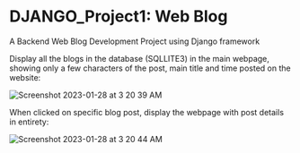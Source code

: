 # DJANGO_Project1: Web Blog

A Backend Web Blog Development Project using Django framework

Display all the blogs in the database (SQLLITE3) in the main webpage, showing only a few characters of the post, main title and time posted on the website:

![Screenshot 2023-01-28 at 3 20 39 AM](https://user-images.githubusercontent.com/8951015/215428767-6e4f9553-2887-4be4-8d09-5b8e75de5470.png)

When clicked on specific blog post, display the webpage with post details in entirety:

![Screenshot 2023-01-28 at 3 20 44 AM](https://user-images.githubusercontent.com/8951015/215428770-771bc6a1-38a5-49a6-abe5-5529778b7e84.png)

